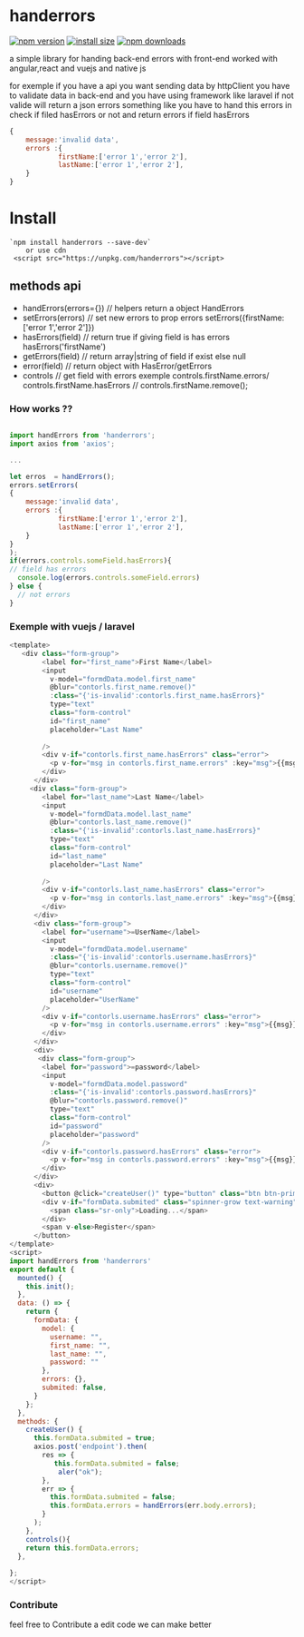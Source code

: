 # handerrors

[![npm version](https://img.shields.io/npm/v/handerrors.svg?style=flat-square)](https://www.npmjs.org/package/handerrors)
[![install size](https://packagephobia.now.sh/badge?p=handerrors)](https://packagephobia.now.sh/result?p=handerrors)
[![npm downloads](https://img.shields.io/npm/dm/handerrors.svg?style=flat-square)](http://npm-stat.com/charts.html?package=handerrors)


a simple library for handing back-end errors with front-end worked with angular,react and vuejs and native js

for exemple if you have a api you want sending data by httpClient you have to validate data in back-end  and you have using framework like laravel if not valide will return a json errors something like 
you have to hand this errors in check if filed hasErrors or not and return errors if field hasErrors
```js 
{
    message:'invalid data',
    errors :{
            firstName:['error 1','error 2'],
            lastName:['error 1','error 2'],
    }
}

```
# Install
```
`npm install handerrors --save-dev`
    or use cdn
 <script src="https://unpkg.com/handerrors"></script>
 ```
## methods api

- handErrors(errors={}) // helpers return a object HandErrors
- setErrors(errors) // set new errors to prop errors setErrors({firstName:['error 1','error 2']})
- hasErrors(field) // return true if giving field is has errors hasErrors('firstName')
- getErrors(field) // return array|string of field if exist else null
- error(field) // return object with HasError/getErrors 
- controls // get field with errors exemple controls.firstName.errors/ controls.firstName.hasErrors // controls.firstName.remove();

### How works ??

```js

import handErrors from 'handerrors';
import axios from 'axios';

...

let erros  = handErrors();
errors.setErrors(
{
    message:'invalid data',
    errors :{
            firstName:['error 1','error 2'],
            lastName:['error 1','error 2'],
    }
}
);
if(errors.controls.someField.hasErrors){
// field has errors
  console.log(errors.controls.someField.errors)
} else {
  // not errors
}
```
### Exemple with vuejs / laravel

```js
<template>
   <div class="form-group">
        <label for="first_name">First Name</label>
        <input
          v-model="formdData.model.first_name"
          @blur="contorls.first_name.remove()"
          :class="{'is-invalid':contorls.first_name.hasErrors}"
          type="text"
          class="form-control"
          id="first_name"
          placeholder="Last Name"
          
        />
        <div v-if="contorls.first_name.hasErrors" class="error">
          <p v-for="msg in contorls.first_name.errors" :key="msg">{{msg}}</p>
        </div>
      </div>
     <div class="form-group">
        <label for="last_name">Last Name</label>
        <input
          v-model="formdData.model.last_name"
          @blur="contorls.last_name.remove()"
          :class="{'is-invalid':contorls.last_name.hasErrors}"
          type="text"
          class="form-control"
          id="last_name"
          placeholder="Last Name"
          
        />
        <div v-if="contorls.last_name.hasErrors" class="error">
          <p v-for="msg in contorls.last_name.errors" :key="msg">{{msg}}</p>
        </div>
      </div>
      <div class="form-group">
        <label for="username">=UserName</label>
        <input
          v-model="formdData.model.username"
          :class="{'is-invalid':contorls.username.hasErrors}"
          @blur="contorls.username.remove()"
          type="text"
          class="form-control"
          id="username"
          placeholder="UserName"
        />
        <div v-if="contorls.username.hasErrors" class="error">
          <p v-for="msg in contorls.username.errors" :key="msg">{{msg}}</p>
        </div>
      </div>
      <div>
       <div class="form-group">
        <label for="password">=password</label>
        <input
          v-model="formdData.model.password"
          :class="{'is-invalid':contorls.password.hasErrors}"
          @blur="contorls.password.remove()"
          type="text"
          class="form-control"
          id="password"
          placeholder="password"
        />
        <div v-if="contorls.password.hasErrors" class="error">
          <p v-for="msg in contorls.password.errors" :key="msg">{{msg}}</p>
        </div>
      </div>
      <div>
        <button @click="createUser()" type="button" class="btn btn-primary">
        <div v-if="formData.submited" class="spinner-grow text-warning" role="status">
          <span class="sr-only">Loading...</span>
        </div>
        <span v-else>Register</span>
      </button>
</template>
<script>
import handErrors from 'handerrors'
export default {
  mounted() {
    this.init();
  },
  data: () => {
    return {
      formData: {
        model: {
          username: "",
          first_name: "",
          last_name: "",
          password: ""
        },
        errors: {},
        submited: false,
      }
    };
  },
  methods: {
    createUser() {
      this.formData.submited = true;
      axios.post('endpoint').then(
        res => {
           this.formData.submited = false;
            aler("ok");
        },
        err => {
          this.formData.submited = false;
          this.formData.errors = handErrors(err.body.errors);
        }
      );
    },
    controls(){
    return this.formData.errors;
  },
  
};
</script>

```
### Contribute 
  feel free to Contribute a edit code we can make better
 
